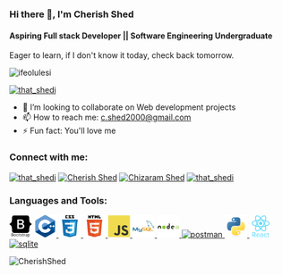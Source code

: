 ### Hi there 👋, I'm Cherish Shed
#### Aspiring Full stack Developer || Software Engineering Undergraduate
Eager to learn, if I don't know it today, check back tomorrow.
 

<p align="left"> <img src="https://komarev.com/ghpvc/?username=CherishShed&label=Profile%20views&color=0e75b6&style=plastic" alt="ifeolulesi" /> </p>

<p align="left"> <a href="https://twitter.com/that_shedi" target="blank"><img src="https://img.shields.io/twitter/follow/that_shedi?logo=twitter&style=for-the-badge" alt="that_shedi" /></a> </p>

- 👯 I’m looking to collaborate on Web development projects 
- 📫 How to reach me: c.shed2000@gmail.com 
- ⚡ Fun fact: You'll love me 

<!-- - 📄 Resume: [View my Resume](https://docs.google.com/document/d/188cG9CKrWiVQ92_G28VbRHmw4ZVRJR0t194KgoUh7uc/edit?usp=sharing) -->

<h3 align="left">Connect with me:</h3>
<p align="left">
<a href="https://twitter.com/that_shedi" target="blank"><img align="center" src="https://raw.githubusercontent.com/rahuldkjain/github-profile-readme-generator/master/src/images/icons/Social/twitter.svg" alt="that_shedi" height="30" width="40" /></a>
<a href="https://www.linkedin.com/in/cherish-shed/" target="blank"><img align="center" src="https://raw.githubusercontent.com/rahuldkjain/github-profile-readme-generator/master/src/images/icons/Social/linked-in-alt.svg" alt="Cherish Shed" height="30" width="40" /></a>
<a href="https://fb.com/Chizaram Shed" target="blank"><img align="center" src="https://raw.githubusercontent.com/rahuldkjain/github-profile-readme-generator/master/src/images/icons/Social/facebook.svg" alt="Chizaram Shed" height="30" width="40" /></a>
<a href="https://instagram.com/that_shedi" target="blank"><img align="center" src="https://raw.githubusercontent.com/rahuldkjain/github-profile-readme-generator/master/src/images/icons/Social/instagram.svg" alt="that_shedi" height="30" width="40" /></a>
</p>

<h3 align="left">Languages and Tools:</h3>
<p align="left"><a href="https://getbootstrap.com" target="_blank" rel="noreferrer"> <img src="https://raw.githubusercontent.com/devicons/devicon/master/icons/bootstrap/bootstrap-plain-wordmark.svg" alt="bootstrap" width="40" height="40"/></a> <a href="https://www.w3schools.com/cpp/" target="_blank" rel="noreferrer"> <img src="https://raw.githubusercontent.com/devicons/devicon/master/icons/cplusplus/cplusplus-original.svg" alt="cplusplus" width="40" height="40"/> </a> <a href="https://www.w3schools.com/css/" target="_blank" rel="noreferrer"> <img src="https://raw.githubusercontent.com/devicons/devicon/master/icons/css3/css3-original-wordmark.svg" alt="css3" width="40" height="40"/> </a> <a href="https://www.w3.org/html/" target="_blank" rel="noreferrer"> <img src="https://raw.githubusercontent.com/devicons/devicon/master/icons/html5/html5-original-wordmark.svg" alt="html5" width="40" height="40"/> </a> <a href="https://developer.mozilla.org/en-US/docs/Web/JavaScript" target="_blank" rel="noreferrer"> <img src="https://raw.githubusercontent.com/devicons/devicon/master/icons/javascript/javascript-original.svg" alt="javascript" width="40" height="40"/> </a> <a href="https://www.mysql.com/" target="_blank" rel="noreferrer"> <img src="https://raw.githubusercontent.com/devicons/devicon/master/icons/mysql/mysql-original-wordmark.svg" alt="mysql" width="40" height="40"/> </a> <a href="https://nodejs.org" target="_blank" rel="noreferrer"> <img src="https://raw.githubusercontent.com/devicons/devicon/master/icons/nodejs/nodejs-original-wordmark.svg" alt="nodejs" width="40" height="40"/> </a> <a href="https://postman.com" target="_blank" rel="noreferrer"> <img src="https://www.vectorlogo.zone/logos/getpostman/getpostman-icon.svg" alt="postman" width="40" height="40"/> </a> <a href="https://www.python.org" target="_blank" rel="noreferrer"> <img src="https://raw.githubusercontent.com/devicons/devicon/master/icons/python/python-original.svg" alt="python" width="40" height="40"/> </a> <a href="https://reactjs.org/" target="_blank" rel="noreferrer"> <img src="https://raw.githubusercontent.com/devicons/devicon/master/icons/react/react-original-wordmark.svg" alt="react" width="40" height="40"/> </a> <a href="https://www.sqlite.org/" target="_blank" rel="noreferrer"> <img src="https://www.vectorlogo.zone/logos/sqlite/sqlite-icon.svg" alt="sqlite" width="40" height="40"/> </a> </p>

<p><img align="left" src="https://github-readme-stats.vercel.app/api/top-langs?username=CherishShed&show_icons=true&locale=en&layout=compact" alt="CherishShed" /></p>

<!--<p>&nbsp;<img align="center" src="https://github-readme-stats.vercel.app/api?username=CherishShed&show_icons=true&locale=en" alt="CherishShed" /></p> -->
